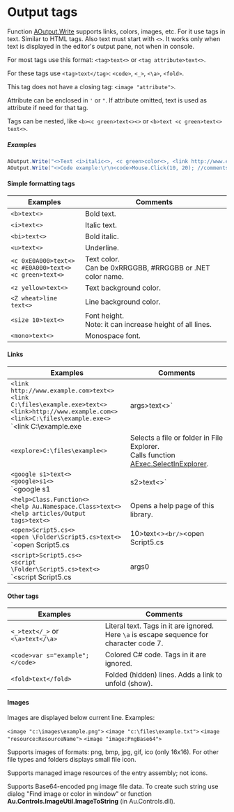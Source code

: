 ﻿---
uid: output_tags
---

# Output tags

Function [AOutput.Write]() supports links, colors, images, etc. For it use tags in text. Similar to HTML tags. Also text must start with `<>`. It works only when text is displayed in the editor's output pane, not when in console.

For most tags use this format: `<tag>text<>` or `<tag attribute>text<>`.

For these tags use `<tag>text</tag>`: `<code>`, `<_>`, `<\a>`, `<fold>`.

This tag does not have a closing tag: `<image "attribute">`.

Attribute can be enclosed in `'` or `"`. If attribute omitted, text is used as attribute if need for that tag.

Tags can be nested, like `<b><c green>text<><>` or `<b>text <c green>text<> text<>`.

##### Examples

```csharp
AOutput.Write("<>Text <i>italic<>, <c green>color<>, <link http://www.example.com>Link<>.");
AOutput.Write("<>Code example:\r\n<code>Mouse.Click(10, 20); //comments</code>");
```

#### Simple formatting tags
| Examples | Comments
| - | -
| `<b>text<>` | Bold text.
| `<i>text<>` | Italic text.
| `<bi>text<>` | Bold italic.
| `<u>text<>` | Underline.
| `<c 0xE0A000>text<>`<br/>`<c #E0A000>text<>`<br/>`<c green>text<>` | Text color.<br/>Can be 0xRRGGBB, #RRGGBB or .NET color name.
| `<z yellow>text<>` | Text background color.
| `<Z wheat>line text<>` | Line background color.
| `<size 10>text<>` |  Font height.<br/>Note: it can increase height of all lines.
| `<mono>text<>` | Monospace font.

#### Links
| Examples | Comments
| - | -
| `<link http://www.example.com>text<>`<br/>`<link C:\files\example.exe>text<>`<br/>`<link>http://www.example.com<>`<br/>`<link>C:\files\example.exe<>`<br/>`<link C:\example.exe|args>text<>` | Opens a web page or runs a program, file, folder.<br/>Calls function [AExec.TryRun]().
| `<explore>C:\files\example<>` | Selects a file or folder in File Explorer.<br/>Calls function [AExec.SelectInExplorer]().
| `<google s1>text<>`<br/>`<google>s1<>`<br/>`<google s1|s2>text<>` | Google. Opens this URL:<br/>`$"http://www.google.com/search?q={s1}{s2}"`<br/>Don't need to URL-encode.
| `<help>Class.Function<>`<br/>`<help Au.Namespace.Class>text<>`<br/>`<help articles/Output tags>text<>` | Opens a help page of this library.
| `<open>Script5.cs<>`<br/>`<open \Folder\Script5.cs>text<>`<br/>`<open Script5.cs|10>text<>`<br/>`<open Script5.cs|10|15>text<>` | Opens a script or other file in the code editor.<br/>The file must be in the workspace.<br/>The 10 is 1-based line index.<br/>The 15 is 1-based character index in line.
| `<script>Script5.cs<>`<br/>`<script \Folder\Script5.cs>text<>`<br/>`<script Script5.cs|args0|args1>text<>` | Runs a script.

#### Other tags
| Examples | Comments
| - | -
| `<_>text</_>` or `<\a>text</\a>` | Literal text. Tags in it are ignored.<br/>Here `\a` is escape sequence for character code 7.
| `<code>var s="example";</code>` | Colored C# code. Tags in it are ignored.
| `<fold>text</fold>` | Folded (hidden) lines. Adds a link to unfold (show).

#### Images
Images are displayed below current line. Examples:

`<image "c:\images\example.png">`
`<image "c:\files\example.txt">`
`<image "resource:ResourceName">`
`<image "image:PngBase64">`

Supports images of formats: png, bmp, jpg, gif, ico (only 16x16). For other file types and folders displays small file icon.

Supports managed image resources of the entry assembly; not icons.

Supports Base64-encoded png image file data. To create such string use dialog "Find image or color in window" or function **Au.Controls.ImageUtil.ImageToString** (in Au.Controls.dll).
